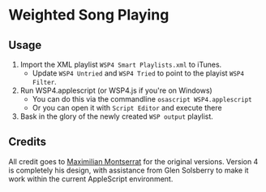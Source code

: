 # Weighted Song Playing

## Usage

1. Import the XML playlist `WSP4 Smart Playlists.xml` to iTunes.
	* Update `WSP4 Untried` and `WSP4 Tried` to point to the playist `WSP4 Filter`.
2. Run WSP4.applescript (or WSP4.js if you're on Windows)
    * You can do this via the commandline `osascript WSP4.applescript`
    * Or you can open it with `Script Editor` and execute there
3. Bask in the glory of the newly created `WSP output` playlist.

## Credits
All credit goes to [Maximilian Montserrat](https://sites.google.com/site/wspmusicsystem/home) for the original versions. Version 4 is completely his design, with assistance from Glen Solsberry to make it work within the current AppleScript environment.
